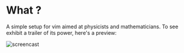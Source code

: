 

# What ?

A simple setup for vim aimed at physicists and mathematicians. 
To see exhibit a trailer of its power, here's a preview:

![screencast](schrodinger.gif)





